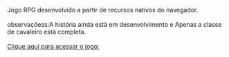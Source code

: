 Jogo RPG desenvolvido a partir de recursos nativos do navegador.<br/><br/>
observaçõess:A história ainda está em desenvolvimento e Apenas a classe de cavaleiro está completa.<br/><br/>
[Clique aqui para acessar o jogo: ](https://marinsantos.github.io/Landng-Page-2/)
